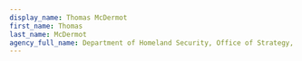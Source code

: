 ```yaml
---
display_name: Thomas McDermot
first_name: Thomas
last_name: McDermot
agency_full_name: Department of Homeland Security, Office of Strategy, Policy, and Plans
---
```

